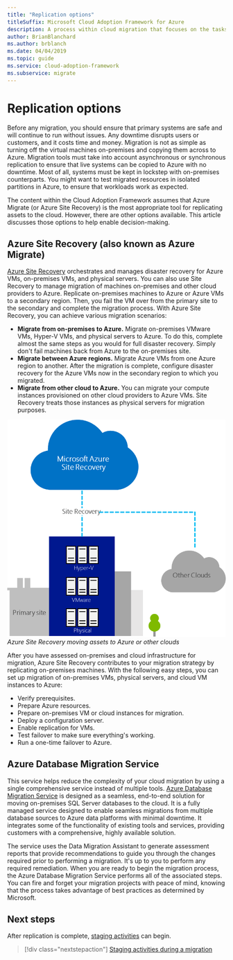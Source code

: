 ```yaml
---
title: "Replication options"
titleSuffix: Microsoft Cloud Adoption Framework for Azure
description: A process within cloud migration that focuses on the tasks of migrating workloads to the cloud.
author: BrianBlanchard
ms.author: brblanch
ms.date: 04/04/2019
ms.topic: guide
ms.service: cloud-adoption-framework
ms.subservice: migrate
---
```


# Replication options

Before any migration, you should ensure that primary systems are safe and will continue to run without issues. Any downtime disrupts users or customers, and it costs time and money. Migration is not as simple as turning off the virtual machines on-premises and copying them across to Azure. Migration tools must take into account asynchronous or synchronous replication to ensure that live systems can be copied to Azure with no downtime. Most of all, systems must be kept in lockstep with on-premises counterparts. You might want to test migrated resources in isolated partitions in Azure, to ensure that workloads work as expected.

The content within the Cloud Adoption Framework assumes that Azure Migrate (or Azure Site Recovery) is the most appropriate tool for replicating assets to the cloud. However, there are other options available. This article discusses those options to help enable decision-making.

## Azure Site Recovery (also known as Azure Migrate)

[Azure Site Recovery](/azure/site-recovery/site-recovery-overview) orchestrates and manages disaster recovery for Azure VMs, on-premises VMs, and physical servers. You can also use Site Recovery to manage migration of machines on-premises and other cloud providers to Azure. Replicate on-premises machines to Azure or Azure VMs to a secondary region. Then, you fail the VM over from the primary site to the secondary and complete the migration process. With Azure Site Recovery, you can achieve various migration scenarios:

- **Migrate from on-premises to Azure.** Migrate on-premises VMware VMs, Hyper-V VMs, and physical servers to Azure. To do this, complete almost the same steps as you would for full disaster recovery. Simply don't fail machines back from Azure to the on-premises site.
- **Migrate between Azure regions.** Migrate Azure VMs from one Azure region to another. After the migration is complete, configure disaster recovery for the Azure VMs now in the secondary region to which you migrated.
- **Migrate from other cloud to Azure.** You can migrate your compute instances provisioned on other cloud providers to Azure VMs. Site Recovery treats those instances as physical servers for migration purposes.

![Azure Site Recovery](../../../_images/asr-replication-image.png)
*Azure Site Recovery moving assets to Azure or other clouds*

After you have assessed on-premises and cloud infrastructure for migration, Azure Site Recovery contributes to your migration strategy by replicating on-premises machines. With the following easy steps, you can set up migration of on-premises VMs, physical servers, and cloud VM instances to Azure:

- Verify prerequisites.
- Prepare Azure resources.
- Prepare on-premises VM or cloud instances for migration.
- Deploy a configuration server.
- Enable replication for VMs.
- Test failover to make sure everything's working.
- Run a one-time failover to Azure.

## Azure Database Migration Service

This service helps reduce the complexity of your cloud migration by using a single comprehensive service instead of multiple tools. [Azure Database Migration Service](/azure/dms/dms-overview) is designed as a seamless, end-to-end solution for moving on-premises SQL Server databases to the cloud. It is a fully managed service designed to enable seamless migrations from multiple database sources to Azure data platforms with minimal downtime. It integrates some of the functionality of existing tools and services, providing customers with a comprehensive, highly available solution.

The service uses the Data Migration Assistant to generate assessment reports that provide recommendations to guide you through the changes required prior to performing a migration. It's up to you to perform any required remediation. When you are ready to begin the migration process, the Azure Database Migration Service performs all of the associated steps. You can fire and forget your migration projects with peace of mind, knowing that the process takes advantage of best practices as determined by Microsoft.

## Next steps

After replication is complete, [staging activities](./stage.md) can begin.

> [!div class="nextstepaction"]
> [Staging activities during a migration](./stage.md)
